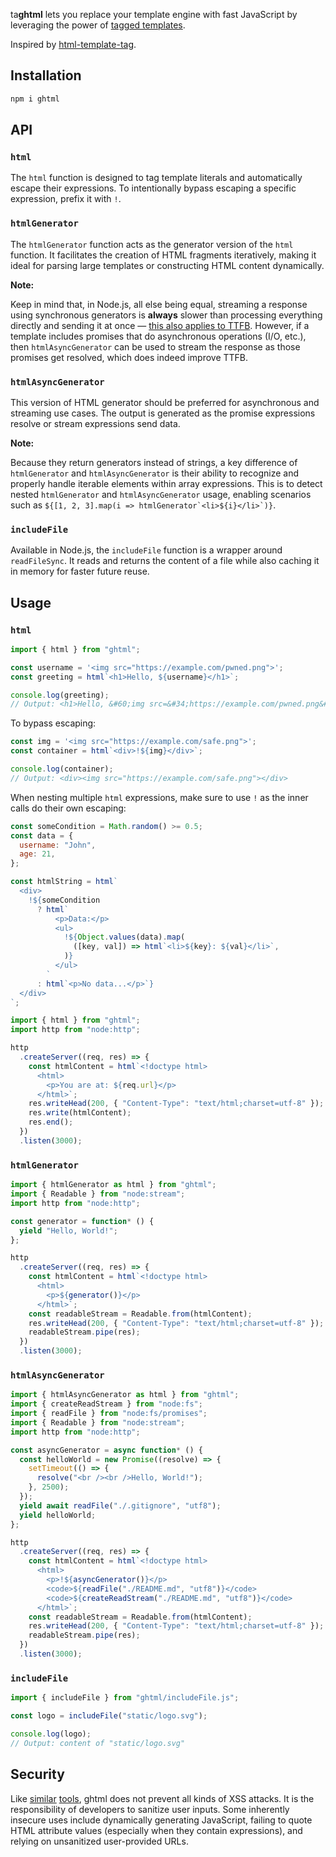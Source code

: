 ta**ghtml** lets you replace your template engine with fast JavaScript by leveraging the power of [tagged templates](https://developer.mozilla.org/en-US/docs/Web/JavaScript/Reference/Template_literals#tagged_templates).

Inspired by [html-template-tag](https://github.com/AntonioVdlC/html-template-tag).

## Installation

```sh
npm i ghtml
```

## API

### `html`

The `html` function is designed to tag template literals and automatically escape their expressions. To intentionally bypass escaping a specific expression, prefix it with `!`.

### `htmlGenerator`

The `htmlGenerator` function acts as the generator version of the `html` function. It facilitates the creation of HTML fragments iteratively, making it ideal for parsing large templates or constructing HTML content dynamically.

**Note:**

Keep in mind that, in Node.js, all else being equal, streaming a response using synchronous generators is **always** slower than processing everything directly and sending it at once — [this also applies to TTFB](https://github.com/mcollina/fastify-html/issues/11#issuecomment-2069385895). However, if a template includes promises that do asynchronous operations (I/O, etc.), then `htmlAsyncGenerator` can be used to stream the response as those promises get resolved, which does indeed improve TTFB.

### `htmlAsyncGenerator`

This version of HTML generator should be preferred for asynchronous and streaming use cases. The output is generated as the promise expressions resolve or stream expressions send data.

**Note:**

Because they return generators instead of strings, a key difference of `htmlGenerator` and `htmlAsyncGenerator` is their ability to recognize and properly handle iterable elements within array expressions. This is to detect nested `htmlGenerator` and `htmlAsyncGenerator` usage, enabling scenarios such as ``${[1, 2, 3].map(i => htmlGenerator`<li>${i}</li>`)}``.

### `includeFile`

Available in Node.js, the `includeFile` function is a wrapper around `readFileSync`. It reads and returns the content of a file while also caching it in memory for faster future reuse.

## Usage

### `html`

```js
import { html } from "ghtml";

const username = '<img src="https://example.com/pwned.png">';
const greeting = html`<h1>Hello, ${username}</h1>`;

console.log(greeting);
// Output: <h1>Hello, &#60;img src=&#34;https://example.com/pwned.png&#34;&#62;</h1>
```

To bypass escaping:

```js
const img = '<img src="https://example.com/safe.png">';
const container = html`<div>!${img}</div>`;

console.log(container);
// Output: <div><img src="https://example.com/safe.png"></div>
```

When nesting multiple `html` expressions, make sure to use `!` as the inner calls do their own escaping:

```js
const someCondition = Math.random() >= 0.5;
const data = {
  username: "John",
  age: 21,
};

const htmlString = html`
  <div>
    !${someCondition
      ? html`
          <p>Data:</p>
          <ul>
            !${Object.values(data).map(
              ([key, val]) => html`<li>${key}: ${val}</li>`,
            )}
          </ul>
        `
      : html`<p>No data...</p>`}
  </div>
`;
```

```js
import { html } from "ghtml";
import http from "node:http";

http
  .createServer((req, res) => {
    const htmlContent = html`<!doctype html>
      <html>
        <p>You are at: ${req.url}</p>
      </html>`;
    res.writeHead(200, { "Content-Type": "text/html;charset=utf-8" });
    res.write(htmlContent);
    res.end();
  })
  .listen(3000);
```

### `htmlGenerator`

```js
import { htmlGenerator as html } from "ghtml";
import { Readable } from "node:stream";
import http from "node:http";

const generator = function* () {
  yield "Hello, World!";
};

http
  .createServer((req, res) => {
    const htmlContent = html`<!doctype html>
      <html>
        <p>${generator()}</p>
      </html>`;
    const readableStream = Readable.from(htmlContent);
    res.writeHead(200, { "Content-Type": "text/html;charset=utf-8" });
    readableStream.pipe(res);
  })
  .listen(3000);
```

### `htmlAsyncGenerator`

```js
import { htmlAsyncGenerator as html } from "ghtml";
import { createReadStream } from "node:fs";
import { readFile } from "node:fs/promises";
import { Readable } from "node:stream";
import http from "node:http";

const asyncGenerator = async function* () {
  const helloWorld = new Promise((resolve) => {
    setTimeout(() => {
      resolve("<br /><br />Hello, World!");
    }, 2500);
  });
  yield await readFile("./.gitignore", "utf8");
  yield helloWorld;
};

http
  .createServer((req, res) => {
    const htmlContent = html`<!doctype html>
      <html>
        <p>!${asyncGenerator()}</p>
        <code>${readFile("./README.md", "utf8")}</code>
        <code>${createReadStream("./README.md", "utf8")}</code>
      </html>`;
    const readableStream = Readable.from(htmlContent);
    res.writeHead(200, { "Content-Type": "text/html;charset=utf-8" });
    readableStream.pipe(res);
  })
  .listen(3000);
```

### `includeFile`

```js
import { includeFile } from "ghtml/includeFile.js";

const logo = includeFile("static/logo.svg");

console.log(logo);
// Output: content of "static/logo.svg"
```

## Security

Like [similar](https://github.com/mde/ejs/blob/main/SECURITY.md#out-of-scope-vulnerabilities) [tools](https://handlebarsjs.com/guide/#html-escaping), ghtml does not prevent all kinds of XSS attacks. It is the responsibility of developers to sanitize user inputs. Some inherently insecure uses include dynamically generating JavaScript, failing to quote HTML attribute values (especially when they contain expressions), and relying on unsanitized user-provided URLs.
